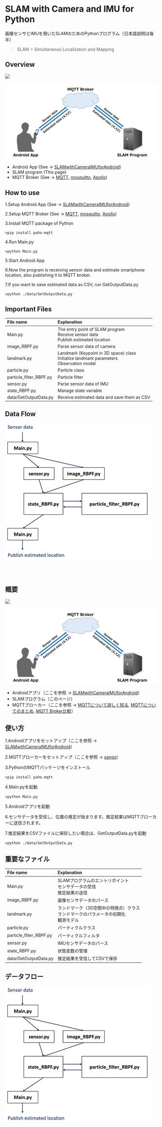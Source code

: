 # SLAM with Camera and IMU for Python
画像センサとIMUを用いたSLAMのためのPythonプログラム（日本語説明は後半）

>SLAM = Simultaneous Localization and Mapping

## Overview

[![](http://img.youtube.com/vi/IDZ5fxp_XdY/0.jpg)](https://www.youtube.com/watch?v=IDZ5fxp_XdY)

![](https://github.com/knagara/miscellaneous/blob/master/Overview.png)

- Android App (See -> [SLAMwithCameraIMUforAndroid](https://github.com/knagara/SLAMwithCameraIMUforAndroid))
- SLAM program (This page)
- MQTT Broker (See -> [MQTT](http://mqtt.org/), [mosquitto](http://mosquitto.org/), [Apollo](https://activemq.apache.org/apollo/))

## How to use
1.Setup Android App (See -> [SLAMwithCameraIMUforAndroid](https://github.com/knagara/SLAMwithCameraIMUforAndroid))

2.Setup MQTT Broker (See -> [MQTT](http://mqtt.org/), [mosquitto](http://mosquitto.org/), [Apollo](https://activemq.apache.org/apollo/))

3.Install MQTT package of Python
~~~
>pip install paho-mqtt
~~~
4.Run Main.py 
~~~
>python Main.py
~~~
5.Start Android App

6.Now the program is receiving sensor data and estimate smartphone location, also publishing it to MQTT broker.

7.If you want to save estimated data as CSV, run GetOutputData.py
~~~
>python ./data/GetOutputData.py
~~~

## Important Files

|File name|Explanation|
|:--|:--|
|Main.py|The entry point of SLAM program<br />Receive sensor data<br />Publish estimated location|
|image_RBPF.py|Parse sensor data of camera|
|landmark.py|Landmark (Keypoint in 3D space) class<br />Initialize landmark parameters<br />Observation model|
|particle.py|Particle class|
|particle_filter_RBPF.py|Particle filter|
|sensor.py|Parse sensor data of IMU|
|state_RBPF.py|Manage state variable|
|data/GetOutputData.py|Receive estimated data and save them as CSV|

## Data Flow

![](https://github.com/knagara/miscellaneous/blob/master/dataflow_.png)

<br /><br />

## 概要

[![](http://img.youtube.com/vi/IDZ5fxp_XdY/0.jpg)](https://www.youtube.com/watch?v=IDZ5fxp_XdY)

![](https://github.com/knagara/miscellaneous/blob/master/Overview.png)

- Androidアプリ（ここを参照 -> [SLAMwithCameraIMUforAndroid](https://github.com/knagara/SLAMwithCameraIMUforAndroid)）
- SLAMプログラム（このページ）
- MQTTブローカー（ここを参照 -> [MQTTについて詳しく知る](https://sango.shiguredo.jp/mqtt), [MQTTについてのまとめ](http://tdoc.info/blog/2014/01/27/mqtt.html), [MQTT Broker比較](http://acro-engineer.hatenablog.com/entry/2015/12/09/120500)）

## 使い方
1.Androidアプリをセットアップ（ここを参照 -> [SLAMwithCameraIMUforAndroid](https://github.com/knagara/SLAMwithCameraIMUforAndroid)）

2.MQTTブローカーをセットアップ（ここを参照 -> [sango](https://sango.shiguredo.jp/)）

3.PythonのMQTTパッケージをインストール
~~~
>pip install paho-mqtt
~~~
4.Main.pyを起動
~~~
>python Main.py
~~~
5.Androidアプリを起動

6.センサデータを受信し、位置の推定が始まります。推定結果はMQTTブローカーに送信されます。

7.推定結果をCSVファイルに保存したい場合は、GetOutputData.pyを起動
~~~
>python ./data/GetOutputData.py
~~~

## 重要なファイル

|File name|Explanation|
|:--|:--|
|Main.py|SLAMプログラムのエントリポイント<br />センサデータの受信<br />推定結果の送信|
|image_RBPF.py|画像センサデータのパース|
|landmark.py|ランドマーク（3D空間中の特徴点）クラス<br />ランドマークのパラメータの初期化<br />観測モデル|
|particle.py|パーティクルクラス|
|particle_filter_RBPF.py|パーティクルフィルタ|
|sensor.py|IMUセンサデータのパース|
|state_RBPF.py|状態変数の管理|
|data/GetOutputData.py|推定結果を受信してCSVで保存|

## データフロー

![](https://github.com/knagara/miscellaneous/blob/master/dataflow_.png)

